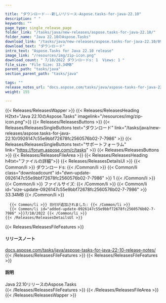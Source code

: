 ```yaml
---

title: "ダウンロード---新しいリリース-Aspose.tasks-for-java-22.10"
description: " "
keywords: ""
page_type: single_release_page
folder_link: "/tasks/java/new-releases/aspose.tasks-for-java-22.10/"
folder_name: "Java 22.10のAspose.Tasks"
download_link: "/tasks/java/new-releases/aspose.tasks-for-java-22.10/0926147c55e9bbf72678fc2560576b02-7-7986"
download_text: "ダウンロード"
intro_text: "Aspose.Tasks for Java 22.10 release"
image_link: "/resources/img/zip-icon.png"
download_count: " 7/10/2022 ダウンロードs: 1  Views: 1 "
file_size: "File Size: 33.34MB"
parent_path: "tasks/java"
section_parent_path: "tasks/java"

tags: ""
release_notes_url: "docs.aspose.com/tasks/java/aspose-tasks-for-java-22-10-release-notes/"
weight: 155

---
```


{{< Releases/ReleasesWapper >}}
  {{< Releases/ReleasesHeading H2txt="Java 22.10のAspose.Tasks" imagelink="/resources/img/zip-icon.png">}}
  {{< Releases/ReleasesButtons >}}
    {{< Releases/ReleasesSingleButtons text="ダウンロード" link="/tasks/java/new-releases/aspose.tasks-for-java-22.10/0926147c55e9bbf72678fc2560576b02-7-7986" >}}
    {{< Releases/ReleasesSingleButtons text="サポートフォーラム" link="https://forum.aspose.com/c/tasks" >}}
  {{< Releases/ReleasesButtons >}}
  {{< Releases/ReleasesFileArea >}}
    {{< Releases/ReleasesHeading h4txt="ファイルの詳細">}}
    {{< Releases/ReleasesDetailsUl >}}
      {{< Common/li >}} ダウンロードs: {{< /Common/li >}}
      {{< Common/li class="downloadcount" id="dwn-update-0926147c55e9bbf72678fc2560576b02-7-7986" >}} 1 {{< /Common/li >}}
      {{< Common/li >}} ファイルサイズ: {{< /Common/li >}}
      {{< Common/li id="size-update-0926147c55e9bbf72678fc2560576b02-7-7986" >}} 33.34MB {{< /Common/li >}}

      {{< Common/li >}} 日付が追加されました: {{< /Common/li >}}
      {{< Common/li id="added-update-0926147c55e9bbf72678fc2560576b02-7-7986" >}}7/10/2022 {{< /Common/li >}}
    {{< /Releases/ReleasesDetailsUl >}}

  {{< Releases/ReleasesFileFeatures >}}
      <h4>リリースノート</h4><div><a href='docs.aspose.com/tasks/java/aspose-tasks-for-java-22-10-release-notes/'>docs.aspose.com/tasks/java/aspose-tasks-for-java-22-10-release-notes/</a></div>
  {{< /Releases/ReleasesFileFeatures >}}
  {{< Releases/ReleasesFileFeatures >}}
      <h4>説明</h4><div class="HTMLDescription">Java 22.10リリースのAspose.Tasks</div>
  {{< /Releases/ReleasesFileFeatures >}}
 {{< /Releases/ReleasesFileArea >}}
{{< /Releases/ReleasesWapper >}}


